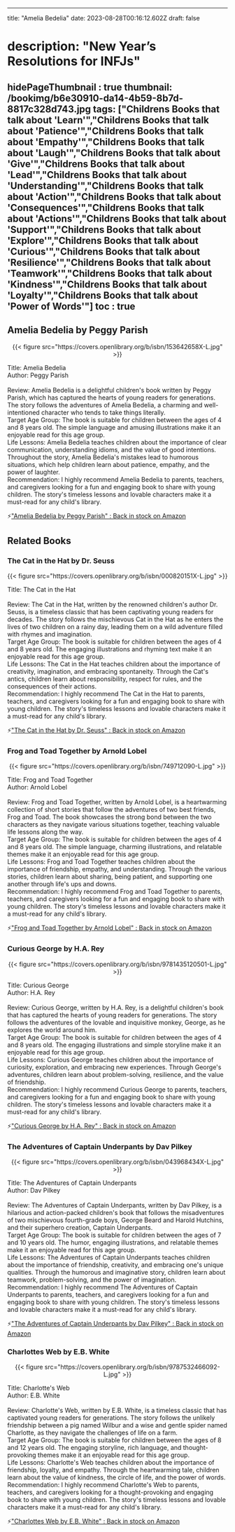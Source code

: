 
---
title: "Amelia Bedelia"
date: 2023-08-28T00:16:12.602Z
draft: false
# description: "New Year’s Resolutions for INFJs"
hidePageThumbnail : true
thumbnail: /bookimg/b6e30910-da14-4b59-8b7d-8817c328d743.jpg
tags: ["Childrens Books that talk about 'Learn'","Childrens Books that talk about 'Patience'","Childrens Books that talk about 'Empathy'","Childrens Books that talk about 'Laugh'","Childrens Books that talk about 'Give'","Childrens Books that talk about 'Lead'","Childrens Books that talk about 'Understanding'","Childrens Books that talk about 'Action'","Childrens Books that talk about 'Consequences'","Childrens Books that talk about 'Actions'","Childrens Books that talk about 'Support'","Childrens Books that talk about 'Explore'","Childrens Books that talk about 'Curious'","Childrens Books that talk about 'Resilience'","Childrens Books that talk about 'Teamwork'","Childrens Books that talk about 'Kindness'","Childrens Books that talk about 'Loyalty'","Childrens Books that talk about 'Power of Words'"]
toc : true
---
## Amelia Bedelia by Peggy Parish

<center>
{{< figure src="https://covers.openlibrary.org/b/isbn/153642658X-L.jpg" >}}
</center>

Title: Amelia Bedelia</br>
Author: Peggy Parish</br></br>
Review: Amelia Bedelia is a delightful children's book written by Peggy Parish, which has captured the hearts of young readers for generations. The story follows the adventures of Amelia Bedelia, a charming and well-intentioned character who tends to take things literally.</br>
Target Age Group: The book is suitable for children between the ages of 4 and 8 years old. The simple language and amusing illustrations make it an enjoyable read for this age group.</br>
Life Lessons: Amelia Bedelia teaches children about the importance of clear communication, understanding idioms, and the value of good intentions. Throughout the story, Amelia Bedelia's mistakes lead to humorous situations, which help children learn about patience, empathy, and the power of laughter.</br>
Recommendation: I highly recommend Amelia Bedelia to parents, teachers, and caregivers looking for a fun and engaging book to share with young children. The story's timeless lessons and lovable characters make it a must-read for any child's library.</br>

<p>⚡<a id="aflink" href="https://www.amazon.com/gp/search?ie=UTF8&tag=klayu00-20&linkCode=ur2&linkId=6639bed89a8ad8dd2705e40644eb43d3&camp=1789&creative=9325&index=books&keywords=Amelia Bedelia by Peggy Parish" class="one" target="_blank" title='"Amelia Bedelia by Peggy Parish" : Back in stock on Amazon'>"Amelia Bedelia by Peggy Parish" : Back in stock on Amazon</a></p>

## Related Books
### The Cat in the Hat by Dr. Seuss
<center>
{{< figure src="https://covers.openlibrary.org/b/isbn/000820151X-L.jpg" >}}
</center>

Title: The Cat in the Hat</br></br>
Review: The Cat in the Hat, written by the renowned children's author Dr. Seuss, is a timeless classic that has been captivating young readers for decades. The story follows the mischievous Cat in the Hat as he enters the lives of two children on a rainy day, leading them on a wild adventure filled with rhymes and imagination.</br>
Target Age Group: The book is suitable for children between the ages of 4 and 8 years old. The engaging illustrations and rhyming text make it an enjoyable read for this age group.</br>
Life Lessons: The Cat in the Hat teaches children about the importance of creativity, imagination, and embracing spontaneity. Through the Cat's antics, children learn about responsibility, respect for rules, and the consequences of their actions.</br>
Recommendation: I highly recommend The Cat in the Hat to parents, teachers, and caregivers looking for a fun and engaging book to share with young children. The story's timeless lessons and lovable characters make it a must-read for any child's library.</br>

<p>⚡<a id="aflink" href="https://www.amazon.com/gp/search?ie=UTF8&tag=klayu00-20&linkCode=ur2&linkId=6639bed89a8ad8dd2705e40644eb43d3&camp=1789&creative=9325&index=books&keywords=The Cat in the Hat by Dr. Seuss" class="one" target="_blank" title='"The Cat in the Hat by Dr. Seuss" : Back in stock on Amazon'>"The Cat in the Hat by Dr. Seuss" : Back in stock on Amazon</a></p>

### Frog and Toad Together by Arnold Lobel
<center>
{{< figure src="https://covers.openlibrary.org/b/isbn/749712090-L.jpg" >}}
</center>

Title: Frog and Toad Together</br>
Author: Arnold Lobel</br></br>
Review: Frog and Toad Together, written by Arnold Lobel, is a heartwarming collection of short stories that follow the adventures of two best friends, Frog and Toad. The book showcases the strong bond between the two characters as they navigate various situations together, teaching valuable life lessons along the way.</br>
Target Age Group: The book is suitable for children between the ages of 4 and 8 years old. The simple language, charming illustrations, and relatable themes make it an enjoyable read for this age group.</br>
Life Lessons: Frog and Toad Together teaches children about the importance of friendship, empathy, and understanding. Through the various stories, children learn about sharing, being patient, and supporting one another through life's ups and downs.</br>
Recommendation: I highly recommend Frog and Toad Together to parents, teachers, and caregivers looking for a fun and engaging book to share with young children. The story's timeless lessons and lovable characters make it a must-read for any child's library.</br>

<p>⚡<a id="aflink" href="https://www.amazon.com/gp/search?ie=UTF8&tag=klayu00-20&linkCode=ur2&linkId=6639bed89a8ad8dd2705e40644eb43d3&camp=1789&creative=9325&index=books&keywords=Frog and Toad Together by Arnold Lobel" class="one" target="_blank" title='"Frog and Toad Together by Arnold Lobel" : Back in stock on Amazon'>"Frog and Toad Together by Arnold Lobel" : Back in stock on Amazon</a></p>

### Curious George by H.A. Rey
<center>
{{< figure src="https://covers.openlibrary.org/b/isbn/9781435120501-L.jpg" >}}
</center>

Title: Curious George</br>
Author: H.A. Rey</br></br>
Review: Curious George, written by H.A. Rey, is a delightful children's book that has captured the hearts of young readers for generations. The story follows the adventures of the lovable and inquisitive monkey, George, as he explores the world around him.</br>
Target Age Group: The book is suitable for children between the ages of 4 and 8 years old. The engaging illustrations and simple storyline make it an enjoyable read for this age group.</br>
Life Lessons: Curious George teaches children about the importance of curiosity, exploration, and embracing new experiences. Through George's adventures, children learn about problem-solving, resilience, and the value of friendship.</br>
Recommendation: I highly recommend Curious George to parents, teachers, and caregivers looking for a fun and engaging book to share with young children. The story's timeless lessons and lovable characters make it a must-read for any child's library.</br>

<p>⚡<a id="aflink" href="https://www.amazon.com/gp/search?ie=UTF8&tag=klayu00-20&linkCode=ur2&linkId=6639bed89a8ad8dd2705e40644eb43d3&camp=1789&creative=9325&index=books&keywords=Curious George by H.A. Rey" class="one" target="_blank" title='"Curious George by H.A. Rey" : Back in stock on Amazon'>"Curious George by H.A. Rey" : Back in stock on Amazon</a></p>

### The Adventures of Captain Underpants by Dav Pilkey
<center>
{{< figure src="https://covers.openlibrary.org/b/isbn/043968434X-L.jpg" >}}
</center>

Title: The Adventures of Captain Underpants</br>
Author: Dav Pilkey</br></br>
Review: The Adventures of Captain Underpants, written by Dav Pilkey, is a hilarious and action-packed children's book that follows the misadventures of two mischievous fourth-grade boys, George Beard and Harold Hutchins, and their superhero creation, Captain Underpants.</br>
Target Age Group: The book is suitable for children between the ages of 7 and 10 years old. The humor, engaging illustrations, and relatable themes make it an enjoyable read for this age group.</br>
Life Lessons: The Adventures of Captain Underpants teaches children about the importance of friendship, creativity, and embracing one's unique qualities. Through the humorous and imaginative story, children learn about teamwork, problem-solving, and the power of imagination.</br>
Recommendation: I highly recommend The Adventures of Captain Underpants to parents, teachers, and caregivers looking for a fun and engaging book to share with young children. The story's timeless lessons and lovable characters make it a must-read for any child's library.</br>

<p>⚡<a id="aflink" href="https://www.amazon.com/gp/search?ie=UTF8&tag=klayu00-20&linkCode=ur2&linkId=6639bed89a8ad8dd2705e40644eb43d3&camp=1789&creative=9325&index=books&keywords=The Adventures of Captain Underpants by Dav Pilkey" class="one" target="_blank" title='"The Adventures of Captain Underpants by Dav Pilkey" : Back in stock on Amazon'>"The Adventures of Captain Underpants by Dav Pilkey" : Back in stock on Amazon</a></p>

### Charlottes Web by E.B. White
<center>
{{< figure src="https://covers.openlibrary.org/b/isbn/9787532466092-L.jpg" >}}
</center>

Title: Charlotte's Web</br>
Author: E.B. White</br></br>
Review: Charlotte's Web, written by E.B. White, is a timeless classic that has captivated young readers for generations. The story follows the unlikely friendship between a pig named Wilbur and a wise and gentle spider named Charlotte, as they navigate the challenges of life on a farm.</br>
Target Age Group: The book is suitable for children between the ages of 8 and 12 years old. The engaging storyline, rich language, and thought-provoking themes make it an enjoyable read for this age group.</br>
Life Lessons: Charlotte's Web teaches children about the importance of friendship, loyalty, and empathy. Through the heartwarming tale, children learn about the value of kindness, the circle of life, and the power of words.</br>
Recommendation: I highly recommend Charlotte's Web to parents, teachers, and caregivers looking for a thought-provoking and engaging book to share with young children. The story's timeless lessons and lovable characters make it a must-read for any child's library.</br>

<p>⚡<a id="aflink" href="https://www.amazon.com/gp/search?ie=UTF8&tag=klayu00-20&linkCode=ur2&linkId=6639bed89a8ad8dd2705e40644eb43d3&camp=1789&creative=9325&index=books&keywords=Charlottes Web by E.B. White" class="one" target="_blank" title='"Charlottes Web by E.B. White" : Back in stock on Amazon'>"Charlottes Web by E.B. White" : Back in stock on Amazon</a></p>
